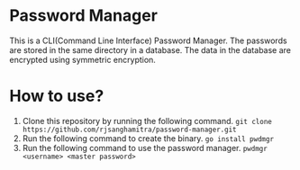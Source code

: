 # Password Manager
This is a CLI(Command Line Interface) Password Manager.
The passwords are stored in the same directory in a database. The data in the database are encrypted using symmetric encryption.

# How to use?
1. Clone this repository by running the following command.
`git clone https://github.com/rjsanghamitra/password-manager.git`
2. Run the following command to create the binary.
`go install pwdmgr`
3. Run the following command to use the password manager.
`pwdmgr <username> <master password>`

